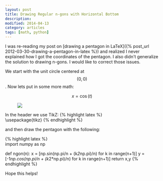 ```yaml
---
layout: post
title: Drawing Regular n-gons with Horizontal Bottom
description: 
modified: 2014-04-13
category: articles
tags: [math, python]
---
```


I was re-reading my post on [drawing a pentagon in LaTeX]({% post_url 2012-03-30-drawing-a-pentagon-in-latex %}) and realized I never explained how I got the coordinates of the pentagon. 
I also didn't generalize the solution to drawing n-gons.
I would like to correct those issues.

We start with the unit circle centered at $$(0,0)$$.  Now lets put in some more math:

$$ x = \cos (t) $$

<figure>
    <img src="/images/drawing-a-pentagon-in-latex/penta.png">
</figure>

In the header we use TikZ: 
{% highlight latex %}    
\usepackage{tikz}
{% endhighlight %}

and then draw the pentagon with the following: 
    
{% highlight latex %}    
import numpy as np

def ngon(n):
    x = [np.sin(np.pi/n + (k*2*np.pi)/n) for k in range(n+1)]
    y = [-1*np.cos(np.pi/n + (k*2*np.pi)/n) for k in range(n+1)]
    return x,y
{% endhighlight %}

Hope this helps!
